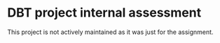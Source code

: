 # DBT project internal assessment
This project is not actively maintained as it was just for the assignment.